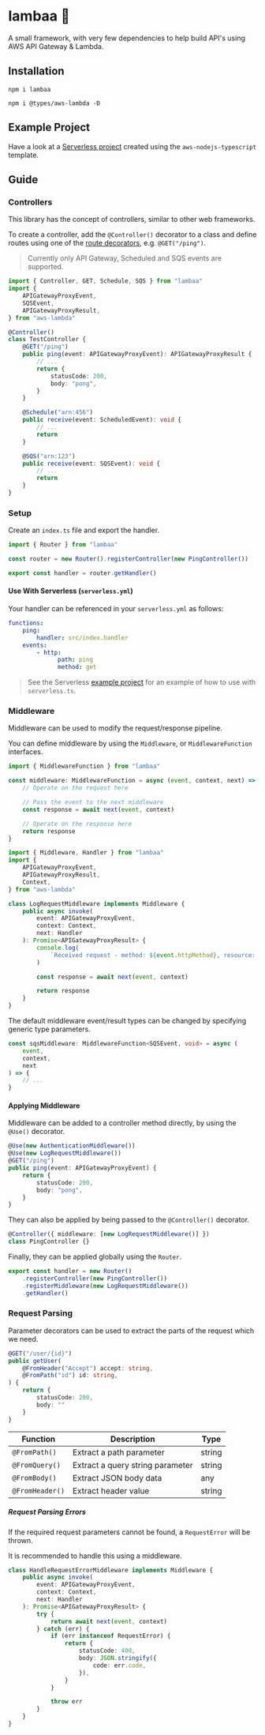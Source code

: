 # lambaa 🐑

A small framework, with very few dependencies to help build API's using AWS API Gateway & Lambda.

## Installation

```
npm i lambaa
```

```
npm i @types/aws-lambda -D
```

## Example Project

Have a look at a [Serverless project](examples/serverless) created using the `aws-nodejs-typescript` template.

## Guide

### Controllers

This library has the concept of controllers, similar to other web frameworks.

To create a controller, add the `@Controller()` decorator to a class and define routes using one of the [route decorators](src/decorators/Route.ts), e.g. `@GET("/ping")`.

> Currently only API Gateway, Scheduled and SQS events are supported.

```typescript
import { Controller, GET, Schedule, SQS } from "lambaa"
import {
    APIGatewayProxyEvent,
    SQSEvent,
    APIGatewayProxyResult,
} from "aws-lambda"

@Controller()
class TestController {
    @GET("/ping")
    public ping(event: APIGatewayProxyEvent): APIGatewayProxyResult {
        // ...
        return {
            statusCode: 200,
            body: "pong",
        }
    }

    @Schedule("arn:456")
    public receive(event: ScheduledEvent): void {
        // ...
        return
    }

    @SQS("arn:123")
    public receive(event: SQSEvent): void {
        // ...
        return
    }
}
```

### Setup

Create an `index.ts` file and export the handler.

```typescript
import { Router } from "lambaa"

const router = new Router().registerController(new PingController())

export const handler = router.getHandler()
```

#### Use With Serverless (`serverless.yml`)

Your handler can be referenced in your `serverless.yml` as follows:

```yml
functions:
    ping:
        handler: src/index.handler
    events:
        - http:
              path: ping
              method: get
```

> See the Serverless [example project](examples/serverless) for an example of how to use with `serverless.ts`.

### Middleware

Middleware can be used to modify the request/response pipeline.

You can define middleware by using the `Middleware`, or `MiddlewareFunction` interfaces.

```typescript
import { MiddlewareFunction } from "lambaa"

const middleware: MiddlewareFunction = async (event, context, next) => {
    // Operate on the request here

    // Pass the event to the next middleware
    const response = await next(event, context)

    // Operate on the response here
    return response
}
```

```typescript
import { Middleware, Handler } from "lambaa"
import {
    APIGatewayProxyEvent,
    APIGatewayProxyResult,
    Context,
} from "aws-lambda"

class LogRequestMiddleware implements Middleware {
    public async invoke(
        event: APIGatewayProxyEvent,
        context: Context,
        next: Handler
    ): Promise<APIGatewayProxyResult> {
        console.log(
            `Received request - method: ${event.httpMethod}, resource: ${event.resource}`
        )

        const response = await next(event, context)

        return response
    }
}
```

The default middleware event/result types can be changed by specifying generic type parameters.

```typescript
const sqsMiddleware: MiddlewareFunction<SQSEvent, void> = async (
    event,
    context,
    next
) => {
    // ...
}
```

#### Applying Middleware

Middleware can be added to a controller method directly, by using the `@Use()` decorator.

```typescript
@Use(new AuthenticationMiddleware())
@Use(new LogRequestMiddleware())
@GET("/ping")
public ping(event: APIGatewayProxyEvent) {
    return {
        statusCode: 200,
        body: "pong",
    }
}
```

They can also be applied by being passed to the `@Controller()` decorator.

```typescript
@Controller({ middleware: [new LogRequestMiddleware()] })
class PingController {}
```

Finally, they can be applied globally using the `Router`.

```typescript
export const handler = new Router()
    .registerController(new PingController())
    .registerMiddleware(new LogRequestMiddleware())
    .getHandler()
```

### Request Parsing

Parameter decorators can be used to extract the parts of the request which we need.

```typescript
@GET("/user/{id}")
public getUser(
    @FromHeader("Accept") accept: string,
    @FromPath("id") id: string,
) {
    return {
        statusCode: 200,
        body: ""
    }
}
```

| Function        | Description                      | Type   |
| --------------- | -------------------------------- | ------ |
| `@FromPath()`   | Extract a path parameter         | string |
| `@FromQuery()`  | Extract a query string parameter | string |
| `@FromBody()`   | Extract JSON body data           | any    |
| `@FromHeader()` | Extract header value             | string |

##### Request Parsing Errors

If the required request parameters cannot be found, a `RequestError` will be thrown.

It is recommended to handle this using a middleware.

```typescript
class HandleRequestErrorMiddleware implements Middleware {
    public async invoke(
        event: APIGatewayProxyEvent,
        context: Context,
        next: Handler
    ): Promise<APIGatewayProxyResult> {
        try {
            return await next(event, context)
        } catch (err) {
            if (err instanceof RequestError) {
                return {
                    statusCode: 400,
                    body: JSON.stringify({
                        code: err.code,
                    }),
                }
            }

            throw err
        }
    }
}
```
